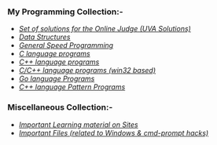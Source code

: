 <!--
**HypertextAssassin0273/HypertextAssassin0273** is a ✨ _special_ ✨ repository because its `README.md` (this file) appears on your GitHub profile.

Here are some ideas to get you started:

- 🔭 I’m currently working on ...
- 🌱 I’m currently learning ...
- 👯 I’m looking to collaborate on ...
- 🤔 I’m looking for help with ...
- 💬 Ask me about ...
- 📫 How to reach me: ...
- 😄 Pronouns: ...
- ⚡ Fun fact: ...
-->
### My Programming Collection:-
- [_Set of solutions for the Online Judge (UVA Solutions)_](https://github.com/HypertextAssassin0273/UVA-Solutions)
- [_Data Structures_](https://github.com/HypertextAssassin0273/Mike-Mirzayanov---DS-And-Algo-Implementation)
- [_General Speed Programming_](https://github.com/HypertextAssassin0273/Spectre)
- [_C language programs_](https://github.com/HypertextAssassin0273/Console_based_C-Programs)
- [_C++ language programs_](https://github.com/HypertextAssassin0273/Console_based_Cpp-Programs)
- [_C/C++ language programs (win32 based)_](https://github.com/HypertextAssassin0273/Win32_based_programs)
- [_Go language Programs_](https://github.com/HypertextAssassin0273/go-lang)
- [_C++ language Pattern Programs_](https://github.com/HypertextAssassin0273/CppPatterns-Patterns)
### Miscellaneous Collection:-
- [_Important Learning material on Sites_](https://github.com/HypertextAssassin0273/HypertextAssassin0273/tree/master/Important%20Sites)
- [_Important Files (related to Windows & cmd-prompt hacks)_](https://github.com/HypertextAssassin0273/HypertextAssassin0273/tree/master/Important%20Files)
